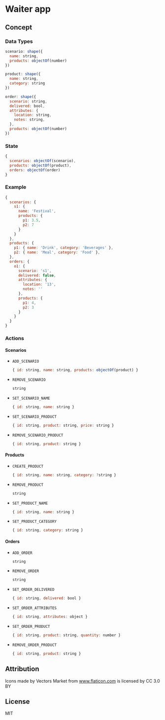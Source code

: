 # Waiter app

## Concept

### Data Types

```javascript
scenario: shape({
  name: string,
  products: objectOf(number)
})

product: shape({
  name: string,
  category: string 
})

order: shape({
  scenario: string,
  delivered: bool,
  attributes: {
    location: string,
    notes: string,
  },
  products: objectOf(number)
})
```

### State

```javascript
{
  scenarios: objectOf(scenario),
  products: objectOf(product),
  orders: objectOf(order)
}
```

### Example

```javascript
{
  scenarios: {
    s1: {
      name: 'Festival',
      products: {
        p1: 3.5,
        p2: 7
      }
    }
  },
  products: {
    p1: { name: 'Drink', category: 'Beverages' },
    p2: { name: 'Meal', category: 'Food' },
  },
  orders: {
    o1: {
      scenario: 's1',
      delivered: false,
      attributes: {
        location: '13',
        notes: ''
      },
      products: {
        p1: 4,
        p2: 3
      }
    }
  }
}
```

### Actions

#### Scenarios

* `ADD_SCENARIO`

  ```javascript
  { id: string, name: string, products: objectOf(product) }
  ```

* `REMOVE_SCENARIO`

  ```javascript
  string
  ```

* `SET_SCENARIO_NAME`

  ```javascript
  { id: string, name: string }
  ```


* `SET_SCENARIO_PRODUCT`

  ```javascript
  { id: string, product: string, price: string }
  ```

* `REMOVE_SCENARIO_PRODUCT`

  ```javascript
  { id: string, product: string }
  ```

#### Products

* `CREATE_PRODUCT`
  
  ```javascript
  { id: string, name: string, category: ?string }
  ```

* `REMOVE_PRODUCT`
  
  ```javascript
  string
  ```

* `SET_PRODUCT_NAME`
  
  ```javascript
  { id: string, name: string }
  ```

* `SET_PRODUCT_CATEGORY`
  
  ```javascript
  { id: string, category: string }
  ```

#### Orders

* `ADD_ORDER`

  ```javascript
  string
  ```

* `REMOVE_ORDER`

  ```javascript
  string
  ```

* `SET_ORDER_DELIVERED`

  ```javascript
  { id: string, delivered: bool }
  ```

* `SET_ORDER_ATTRIBUTES`

  ```javascript
  { id: string, attributes: object }
  ```

* `SET_ORDER_PRODUCT`

  ```javascript
  { id: string, product: string, quantity: number }
  ```

* `REMOVE_ORDER_PRODUCT`

  ```javascript
  { id: string, product: string }
  ```

## Attribution

Icons made by Vectors Market from www.flaticon.com is licensed by CC 3.0 BY

## License

MIT
